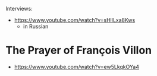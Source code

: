 Interviews:

- https://www.youtube.com/watch?v=sHllLxa8Kws
  - in Russian

# The Prayer of François Villon

- https://www.youtube.com/watch?v=ew5LkqkOYa4
